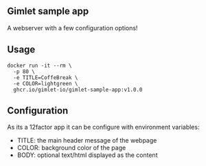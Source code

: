 ## Gimlet sample app

A webserver with a few configuration options!

## Usage

```
docker run -it --rm \
  -p 80 \
  -e TITLE=CoffeBreak \
  -e COLOR=lightgreen \
  ghcr.io/gimlet-io/gimlet-sample-app:v1.0.0
```

## Configuration

As its a 12factor app it can be configure with environment variables:

- TITLE: the main header message of the webpage
- COLOR: background color of the page
- BODY: optional text/html displayed as the content
